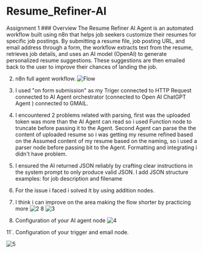 # Resume_Refiner-AI
Assignment
1 ### Overview
The Resume Refiner AI Agent is an automated workflow built using n8n that helps job seekers customize their resumes for specific job postings. By submitting a resume file, job posting URL, and email address through a form, the workflow extracts text from the resume, retrieves job details, and uses an AI model (OpenAI) to generate personalized resume suggestions. These suggestions are then emailed back to the user to improve their chances of landing the job.


2. n8n full agent workflow.
![Flow](https://github.com/user-attachments/assets/a9d39ad3-70f0-4fd4-bf54-8bf00d35e1ca)
3. I used "on form submission" as my Triger connected to HTTP Request connected to AI Agent orchestrator (connected to Open AI ChatGPT Agent ) connected to GMAIL.


4. I encountered 2 problems related with parsing, first was the uploaded token was more than the AI Agent can read so i used Function node to truncate before passing it to the Agent.
Second Agent can parse the the content of uploaded resume so i was getting my resume refined based on the Assumed content of my resume based on the naming, so i used a parser node before passing bit to the Agent. Formatting and integrating i didn't have problem.

5. I ensured the AI returned JSON reliably by crafting clear instructions in the system prompt to only produce valid JSON. I add JSON structure examples: for job description and filename
6. For the issue i faced i solved it by using addition nodes.
7. I think i can improve on the area making the flow shorter by practicing more
![2](https://github.com/user-attachments/assets/058266b1-c54b-470c-a3a2-a23378d70c70)
8
![3](https://github.com/user-attachments/assets/677465ea-55b8-44e3-8018-e19988c06b64)

10. Configuration of your AI agent node
 ![4](https://github.com/user-attachments/assets/39332ea5-9c4f-411d-9cfd-a3105388dcdc)

11`. Configuration of your trigger and email node.

![5](https://github.com/user-attachments/assets/58f3ab10-f12e-4939-9134-2e9b5f61ec88)
